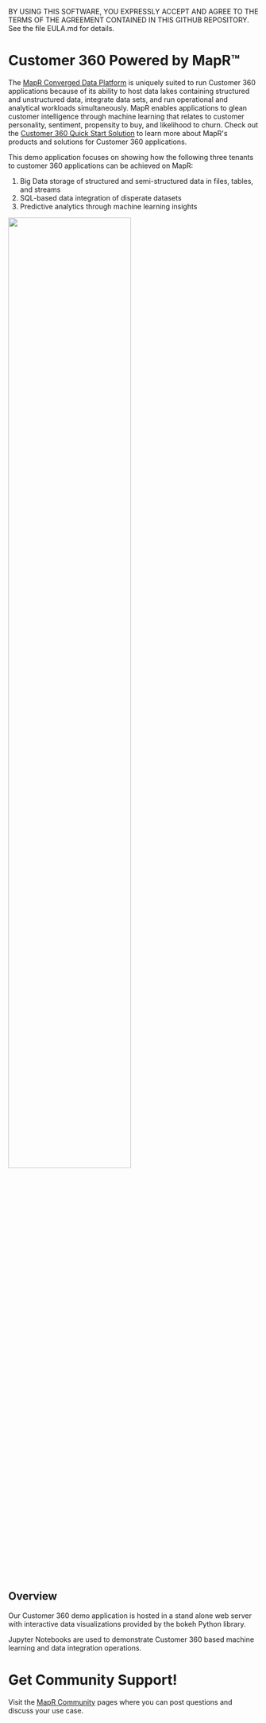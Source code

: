 BY USING THIS SOFTWARE, YOU EXPRESSLY ACCEPT AND AGREE TO THE TERMS OF THE AGREEMENT CONTAINED IN THIS GITHUB REPOSITORY.  See the file EULA.md for details.

#  Customer 360 Powered by MapR&trade;

The <a href="https://mapr.com/products/mapr-converged-data-platform/">MapR Converged Data Platform</a> is uniquely suited to run Customer 360 applications because of its ability to host data lakes containing structured and unstructured data, integrate data sets, and run operational and analytical workloads simultaneously. MapR enables applications to glean customer intelligence through machine learning that relates to customer personality, sentiment, propensity to buy, and likelihood to churn. Check out the <a href="https://mapr.com/solutions/quickstart/customer-360-knowing-your-customer-is-step-one/">Customer 360 Quick Start Solution</a> to learn more about MapR's products and solutions for Customer 360 applications.

This demo application focuses on showing how the following three tenants to customer 360 applications can be achieved on MapR:

1. Big Data storage of structured and semi-structured data in files, tables, and streams
2. SQL-based data integration of disperate datasets
3. Predictive analytics through machine learning insights

<img src="https://github.com/mapr-demos/customer360/blob/master/images/dataflow.gif" width="70%">

## Overview

Our Customer 360 demo application is hosted in a stand alone web server with interactive data visualizations provided by the bokeh Python library.

Jupyter Notebooks are used to demonstrate Customer 360 based machine learning and data integration operations.


# Get Community Support!

Visit the [MapR Community](https://community.mapr.com/) pages where you can post questions and discuss your use case.






